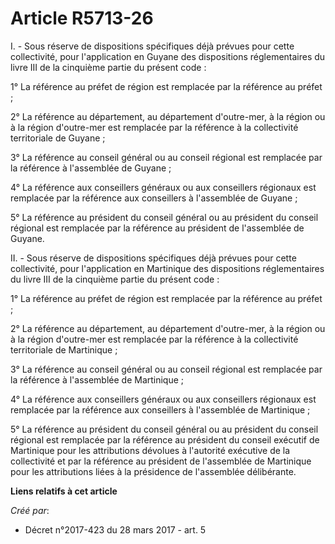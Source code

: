 # Article R5713-26

I. - Sous réserve de dispositions spécifiques déjà prévues pour cette collectivité, pour l'application en Guyane des
dispositions réglementaires du livre III de la cinquième partie du présent code :

1° La référence au préfet de région est remplacée par la référence au préfet ;

2° La référence au département, au département d'outre-mer, à la région ou à la région d'outre-mer est remplacée par la
référence à la collectivité territoriale de Guyane ;

3° La référence au conseil général ou au conseil régional est remplacée par la référence à l'assemblée de Guyane ;

4° La référence aux conseillers généraux ou aux conseillers régionaux est remplacée par la référence aux conseillers à
l'assemblée de Guyane ;

5° La référence au président du conseil général ou au président du conseil régional est remplacée par la référence au
président de l'assemblée de Guyane.

II. - Sous réserve de dispositions spécifiques déjà prévues pour cette collectivité, pour l'application en Martinique des
dispositions réglementaires du livre III de la cinquième partie du présent code :

1° La référence au préfet de région est remplacée par la référence au préfet ;

2° La référence au département, au département d'outre-mer, à la région ou à la région d'outre-mer est remplacée par la
référence à la collectivité territoriale de Martinique ;

3° La référence au conseil général ou au conseil régional est remplacée par la référence à l'assemblée de Martinique ;

4° La référence aux conseillers généraux ou aux conseillers régionaux est remplacée par la référence aux conseillers à
l'assemblée de Martinique ;

5° La référence au président du conseil général ou au président du conseil régional est remplacée par la référence au
président du conseil exécutif de Martinique pour les attributions dévolues à l'autorité exécutive de la collectivité et par
la référence au président de l'assemblée de Martinique pour les attributions liées à la présidence de l'assemblée
délibérante.

**Liens relatifs à cet article**

_Créé par_:

  - Décret n°2017-423 du 28 mars 2017 - art. 5
